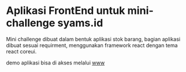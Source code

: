 # Aplikasi FrontEnd untuk mini-challenge syams.id

Mini challenge dibuat dalam bentuk aplikasi stok barang, bagian aplikasi dibuat sesuai requirment, menggunakan framework react dengan tema react coreui.

demo aplikasi bisa di akses melalui [www](ini)
